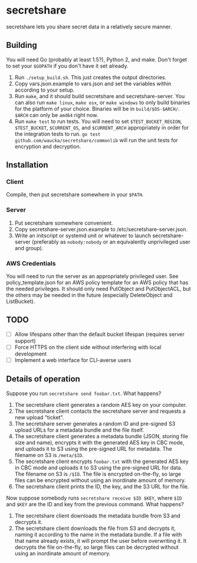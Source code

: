 # secretshare

secretshare lets you share secret data in a relatively secure manner.

## Building

You will need Go (probably at least 1.5?), Python 2, and make.  Don't forget to set your `$GOPATH` if you don't have it set already.

1. Run `./setup_build.sh`.  This just creates the output directories.
2. Copy vars.json.example to vars.json and set the variables within according to your setup.
3. Run `make`, and it should build secretshare and secretshare-server.  You can also run `make linux`, `make osx`, or `make windows` to only build binaries for the platform of your choice.  Binaries will be in `build/$OS-$ARCH/`.  `$ARCH` can only be `amd64` right now.
4. Run `make test` to run tests.  You will need to set `$TEST_BUCKET_REGION`, `$TEST_BUCKET`, `$CURRENT_OS`, and `$CURRENT_ARCH` appropriately in order for the integration tests to run.  `go test github.com/waucka/secretshare/commonlib` will run the unit tests for encryption and decryption.

## Installation

### Client

Compile, then put secretshare somewhere in your `$PATH`.

### Server

1. Put secretshare somewhere convenient.
2. Copy secretshare-server.json.example to /etc/secretshare-server.json.
3. Write an initscript or systemd unit or whatever to launch secretshare-server (preferably as `nobody:nobody` or an equivalently unprivileged user and group).

### AWS Credentials

You will need to run the server as an appropriately privileged user.  See policy_template.json for an AWS policy template for an AWS policy that has the needed privileges.  It should only need PutObject and PutObjectACL, but the others may be needed in the future (especially DeleteObject and ListBucket).

## TODO

- [ ] Allow lifespans other than the default bucket lifespan (requires server support)
- [ ] Force HTTPS on the client side without interfering with local development
- [ ] Implement a web interface for CLI-averse users

## Details of operation

Suppose you run `secretshare send foobar.txt`.  What happens?

1. The secretshare client generates a random AES key on your computer.
2. The secretshare client contacts the secretshare server and requests a new upload "ticket".
3. The secretshare server generates a random ID and pre-signed S3 upload URLs for a metadata bundle and the file itself.
4. The secretshare client generates a metadata bundle (JSON, storing file size and name), encrypts it with the generated AES key in CBC mode, and uploads it to S3 using the pre-signed URL for metadata.  The filename on S3 is `/meta/$ID`.
5. The secretshare client encrypts `foobar.txt` with the generated AES key in CBC mode and uploads it to S3 using the pre-signed URL for data.  The filename on S3 is `/$ID`.  The file is encrypted on-the-fly, so large files can be encrypted without using an inordinate amount of memory.
6. The secretshare client prints the ID, the key, and the S3 URL for the file.

Now suppose somebody runs `secretshare receive $ID $KEY`, where `$ID` and `$KEY` are the ID and key from the previous command.  What happens?

1. The secretshare client downloads the metadata bundle from S3 and decrypts it.
2. The secretshare client downloads the file from S3 and decrypts it, naming it according to the name in the metadata bundle.  If a file with that name already exists, it will prompt the user before overwriting it.  It decrypts the file on-the-fly, so large files can be decrypted without using an inordinate amount of memory.
